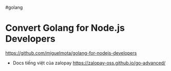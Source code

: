 #golang


# Convert Golang for Node.js Developers

https://github.com/miguelmota/golang-for-nodejs-developers



- Docs tiếng việt của zalopay
	https://zalopay-oss.github.io/go-advanced/